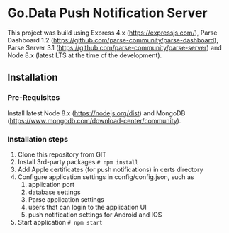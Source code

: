 # Go.Data Push Notification Server
This project was build using Express 4.x (https://expressjs.com/), Parse Dashboard 1.2 (https://github.com/parse-community/parse-dashboard), Parse Server 3.1 (https://github.com/parse-community/parse-server) and Node 8.x (latest LTS at the time of the development).

## Installation

### Pre-Requisites
Install latest Node 8.x (https://nodejs.org/dist) and MongoDB (https://www.mongodb.com/download-center/community).

### Installation steps
1. Clone this repository from GIT
2. Install 3rd-party packages `# npm install`
3. Add Apple certificates (for push notifications) in certs directory
4. Configure application settings in config/config.json, such as
    1. application port
    2. database settings
    3. Parse application settings
    4. users that can login to the application UI
    5. push notification settings for Android and IOS
5. Start application `# npm start`